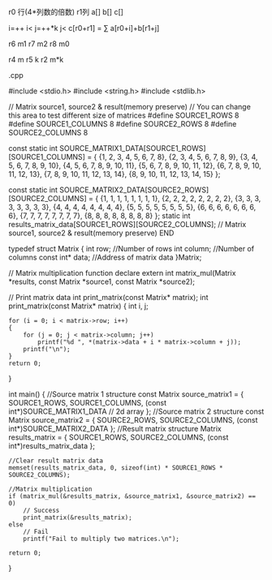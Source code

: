 r0 行(4*列数的倍数)  r1列
a[]
b[]
c[]

i=++      i<
j=++*k   j<
c[r0+r1] = ∑ a[r0+i]+b[r1+j]

r6 m1
r7 m2
r8 m0

r4 m
r5 k
r2 m*k

.cpp

#include <stdio.h>
#include <string.h>
#include <stdlib.h>

// Matrix source1, source2 & result(memory preserve)
// You can change this area to test different size of matrices
#define SOURCE1_ROWS			8
#define SOURCE1_COLUMNS		8
#define SOURCE2_ROWS			8
#define SOURCE2_COLUMNS		8

const static int SOURCE_MATRIX1_DATA[SOURCE1_ROWS][SOURCE1_COLUMNS] = {
	{1, 2, 3, 4, 5, 6, 7, 8},
	{2, 3, 4, 5, 6, 7, 8, 9},
	{3, 4, 5, 6, 7, 8, 9, 10},
	{4, 5, 6, 7, 8, 9, 10, 11},
	{5, 6, 7, 8, 9, 10, 11, 12},
	{6, 7, 8, 9, 10, 11, 12, 13},
	{7, 8, 9, 10, 11, 12, 13, 14},
	{8, 9, 10, 11, 12, 13, 14, 15}
};

const static int SOURCE_MATRIX2_DATA[SOURCE2_ROWS][SOURCE2_COLUMNS] = {
	{1, 1, 1, 1, 1, 1, 1, 1},
	{2, 2, 2, 2, 2, 2, 2, 2},
	{3, 3, 3, 3, 3, 3, 3, 3},
	{4, 4, 4, 4, 4, 4, 4, 4},
	{5, 5, 5, 5, 5, 5, 5, 5},
	{6, 6, 6, 6, 6, 6, 6, 6},
	{7, 7, 7, 7, 7, 7, 7, 7},
	{8, 8, 8, 8, 8, 8, 8, 8}
};
static int results_matrix_data[SOURCE1_ROWS][SOURCE2_COLUMNS];
// Matrix source1, source2 & result(memory preserve) END

typedef struct Matrix {
	int row;					//Number of rows
	int column;				//Number of columns
	const int* data;	//Address of matrix data
}Matrix;

// Matrix multiplication function declare
extern int matrix_mul(Matrix *results, const Matrix *source1, const Matrix *source2);

// Print matrix data
int print_matrix(const Matrix* matrix);
int print_matrix(const Matrix* matrix)
{
	int i, j;
	
	for (i = 0; i < matrix->row; i++)
	{
		for (j = 0; j < matrix->column; j++)
			printf("%d ", *(matrix->data + i * matrix->column + j));
		printf("\n");
	}
	return 0;
}


int main()
{
	//Source matrix 1 structure
	const Matrix source_matrix1 = {
		SOURCE1_ROWS,
		SOURCE1_COLUMNS,
		(const int*)SOURCE_MATRIX1_DATA // 2d array
	};
	//Source matrix 2 structure
	const Matrix source_matrix2 = {
		SOURCE2_ROWS,
		SOURCE2_COLUMNS,
		(const int*)SOURCE_MATRIX2_DATA
	};
	//Result matrix structure
	Matrix results_matrix = {
		SOURCE1_ROWS,
		SOURCE2_COLUMNS,
		(const int*)results_matrix_data
	};
	
	//Clear result matrix data
	memset(results_matrix_data, 0, sizeof(int) * SOURCE1_ROWS * SOURCE2_COLUMNS);
	
	//Matrix multiplication
	if (matrix_mul(&results_matrix, &source_matrix1, &source_matrix2) == 0)
		// Success
		print_matrix(&results_matrix);
	else
		// Fail
		printf("Fail to multiply two matrices.\n");

	return 0;
}


